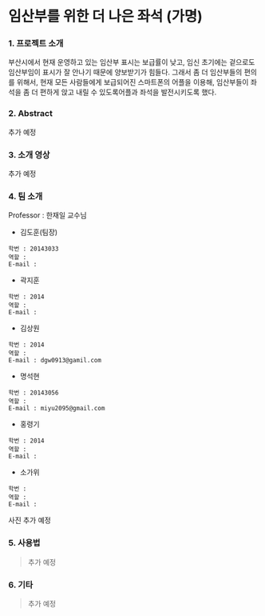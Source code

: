 # 임산부를 위한 더 나은 좌석 (가명)


### 1. 프로젝트 소개


부산시에서 현재 운영하고 있는 임산부 표시는 보급률이 낮고, 임신 초기에는 겉으로도 임산부임이 표시가 잘 안나기 때문에 양보받기가 힘들다. 
그래서 좀 더 임산부들의 편의를 위해서, 현재 모든 사람들에게 보급되어진 스마트폰의 어플을 이용해, 임산부들이 좌석을 좀 더 편하게 앉고 내릴 수 있도록어플과 좌석을 발전시키도록 했다.


### 2. Abstract


추가 예정


### 3. 소개 영상

추가 예정

### 4. 팀 소개

Professor : 한재일 교수님

* 김도훈(팀장)  

```
학번 : 20143033
역할 : 
E-mail : 
```

* 곽지훈  

```
학번 : 2014
역할 : 
E-mail : 
```

* 김상원 

```
학번 : 2014 
역할 : 
E-mail : dgw0913@gamil.com
```

* 명석현  

```
학번 : 20143056 
역할 :  
E-mail : miyu2095@gmail.com
```

* 홍령기 

```
학번 : 2014  
역할 : 
E-mail : 
```

* 소가위 

```
학번 :   
역할 : 
E-mail : 
```


사진 추가 예정

### 5. 사용법

> 추가 예정

### 6. 기타

> 추가 예정
